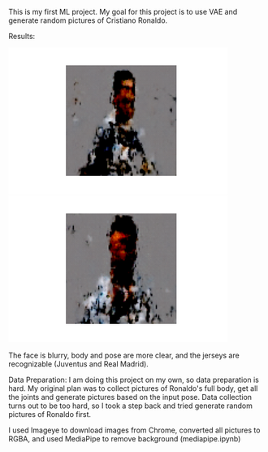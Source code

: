 This is my first ML project. My goal for this project is to use VAE and generate random pictures of Cristiano Ronaldo.

Results:

![](https://github.com/mifanbing/poseVAE/blob/main/result_15.png)   ![](https://github.com/mifanbing/poseVAE/blob/main/result_17.png)

The face is blurry, body and pose are more clear, and the jerseys are recognizable (Juventus and Real Madrid).

Data Preparation:
I am doing this project on my own, so data preparation is hard. My original plan was to collect pictures of Ronaldo's full body, get all the joints and generate pictures based on the input pose. Data collection turns out to be too hard, so I took a step back and tried generate random pictures of Ronaldo first.

I used Imageye to download images from Chrome, converted all pictures to RGBA, and used MediaPipe to remove background (mediapipe.ipynb)

